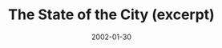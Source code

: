 --- 
title: The State of the City (excerpt)
featured: text-icon.jpg
featuredAlt: Text icon
layout: "tc-single"
draft: false
hasContentInGallery: true
date: 2002-01-30
--- 
